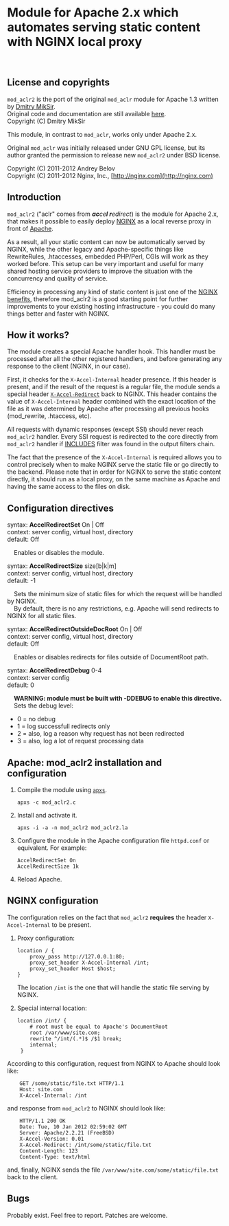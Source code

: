 
# Module for Apache 2.x which automates serving static content with NGINX local proxy
<br>

## License and copyrights

`mod_aclr2` is the port of the original `mod_aclr` module for Apache 1.3
written by [Dmitry MikSir](http://miksir.maker.ru).<br>
Original code and documentation are still available
[here](http://miksir.maker.ru/?r=72).<br>
Copyright (C) Dmitry MikSir

This module, in contrast to `mod_aclr`, works only under Apache 2.x.

Original `mod_aclr` was initially released under GNU GPL license,
but its author granted the permission to release new `mod_aclr2`
under BSD license.

Copyright (C) 2011-2012 Andrey Belov<br>
Copyright (C) 2011-2012 Nginx, Inc., [http://nginx.com](http://nginx.com)

## Introduction

`mod_aclr2` ("aclr" comes from <i>**ac**ce**l r**edirect</i>) is the module for
Apache 2.x, that makes it possible to easily deploy [NGINX](http://nginx.com)
as a local reverse proxy in front of [Apache](http://httpd.apache.org).

As a result, all your static content can now be automatically served
by NGINX, while the other legacy and Apache-specific things like
RewriteRules, .htaccesses, embedded PHP/Perl, CGIs will work as they worked
before. This setup can be very important and useful for many shared hosting
service providers to improve the situation with the concurrency and quality
of service.

Efficiency in processing any kind of static content is just one of the
[NGINX benefits](http://nginx.com/papers/nginx-features.pdf),
therefore mod_aclr2 is a good starting point for further improvements
to your existing hosting infrastructure - you could do many things
better and faster with NGINX.

## How it works?

The module creates a special Apache handler hook. This handler
must be processed after all the other registered handlers,
and before generating any response to the client
(NGINX, in our case).

First, it checks for the `X-Accel-Internal` header presence.
If this header is present, and if the result of the request is a regular file,
the module sends a special header
[`X-Accel-Redirect`](http://wiki.nginx.org/X-accel#X-Accel-Redirect)
back to NGINX. This header contains the value of `X-Accel-Internal`
header combined with the exact location of the file
as it was determined by Apache after processing all previous
hooks (mod_rewrite, .htaccess, etc).

All requests with dynamic responses (except SSI) should never
reach `mod_aclr2` handler. Every SSI request is redirected to the core
directly from `mod_aclr2` handler if
[INCLUDES](http://httpd.apache.org/docs/2.2/mod/mod_include.html) filter
was found in the output filters chain.

The fact that the presence of the `X-Accel-Internal` is required
allows you to control precisely when to make NGINX serve the static
file or go directly to the backend. Please note that in order for NGINX
to serve the static content directly, it should run as a local proxy,
on the same machine as Apache and having the same access to the files on disk.

## Configuration directives

 syntax: **AccelRedirectSet** On | Off<br>
 context: server config, virtual host, directory<br>
 default: Off<br>

&nbsp;&nbsp;&nbsp; Enables or disables the module.

 syntax: **AccelRedirectSize** size[b|k|m]<br>
 context: server config, virtual host, directory<br>
 default: -1<br>
 
&nbsp;&nbsp;&nbsp; Sets the minimum size of static files for which the
 request will be handled by NGINX.<br>
&nbsp;&nbsp;&nbsp; By default, there is no any restrictions, e.g.
Apache will send redirects to NGINX for all static files.

 syntax: **AccelRedirectOutsideDocRoot** On | Off<br>
 context: server config, virtual host, directory<br>
 default: Off<br>

&nbsp;&nbsp;&nbsp; Enables or disables redirects for files
outside of DocumentRoot path.

 syntax: **AccelRedirectDebug** 0-4<br>
 context: server config<br>
 default: 0<br>

&nbsp;&nbsp;&nbsp; <b>WARNING: module must be built with -DDEBUG to enable this directive.</b><br>
&nbsp;&nbsp;&nbsp; Sets the debug level:<br>

 *	0 = no debug
 *	1 = log successfull redirects only
 *	2 = also, log a reason why request has not been redirected
 *	3 = also, log a lot of request processing data

## Apache: mod_aclr2 installation and configuration

 1. Compile the module using [`apxs`](http://man.cx/apxs).

        apxs -c mod_aclr2.c

 2. Install and activate it.

        apxs -i -a -n mod_aclr2 mod_aclr2.la

 3. Configure the module in the Apache configuration file `httpd.conf`
    or equivalent. For example:
 
        AccelRedirectSet On
        AccelRedirectSize 1k

 4. Reload Apache.
 
## NGINX configuration

The configuration relies on the fact that `mod_aclr2` **requires** the
header `X-Accel-Internal` to be present.

 1. Proxy configuration:

        location / {
            proxy_pass http://127.0.0.1:80;
            proxy_set_header X-Accel-Internal /int;
            proxy_set_header Host $host;
        }

     The location `/int` is the one that will handle the
     static file serving by NGINX.

 2. Special internal location:
  
        location /int/ {
            # root must be equal to Apache's DocumentRoot
            root /var/www/site.com;
            rewrite ^/int/(.*)$ /$1 break;
            internal;
         }

According to this configuration, request from NGINX to Apache should look like:

        GET /some/static/file.txt HTTP/1.1
        Host: site.com
        X-Accel-Internal: /int

and response from `mod_aclr2` to NGINX should look like:

        HTTP/1.1 200 OK
        Date: Tue, 10 Jan 2012 02:59:02 GMT
        Server: Apache/2.2.21 (FreeBSD)
        X-Accel-Version: 0.01
        X-Accel-Redirect: /int/some/static/file.txt
        Content-Length: 123
        Content-Type: text/html

and, finally, NGINX sends the file `/var/www/site.com/some/static/file.txt`
back to the client.

## Bugs

Probably exist. Feel free to report. Patches are welcome.

